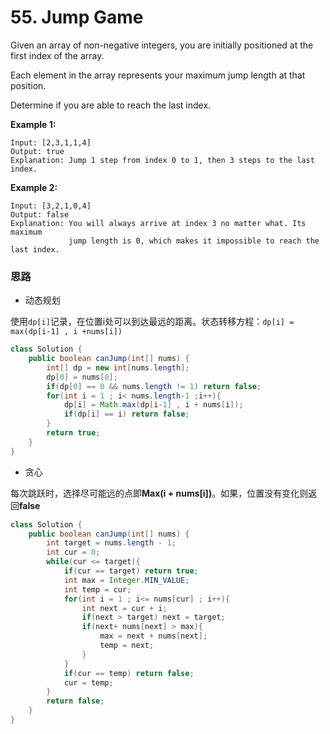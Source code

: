 # 55. Jump Game

Given an array of non-negative integers, you are initially positioned at the first index of the array.

Each element in the array represents your maximum jump length at that position.

Determine if you are able to reach the last index.

**Example 1:**

```
Input: [2,3,1,1,4]
Output: true
Explanation: Jump 1 step from index 0 to 1, then 3 steps to the last index.
```

**Example 2:**

```
Input: [3,2,1,0,4]
Output: false
Explanation: You will always arrive at index 3 no matter what. Its maximum
             jump length is 0, which makes it impossible to reach the last index.
```

### 思路

* 动态规划

使用`dp[i]`记录，在位置i处可以到达最远的距离。状态转移方程：`dp[i] = max(dp[i-1] , i +nums[i])`

```java
class Solution {
    public boolean canJump(int[] nums) {
        int[] dp = new int[nums.length];
        dp[0] = nums[0];
        if(dp[0] == 0 && nums.length != 1) return false;
        for(int i = 1 ; i< nums.length-1 ;i++){
            dp[i] = Math.max(dp[i-1] , i + nums[i]);
            if(dp[i] == i) return false;
        }
        return true;
    }
}
```

* 贪心

每次跳跃时，选择尽可能远的点即**Max(i + nums[i])**。如果，位置没有变化则返回**false**

```java
class Solution {
    public boolean canJump(int[] nums) {
        int target = nums.length - 1;
        int cur = 0;
        while(cur <= target){
            if(cur == target) return true;
            int max = Integer.MIN_VALUE;
            int temp = cur;
            for(int i = 1 ; i<= nums[cur] ; i++){
                int next = cur + i;
                if(next > target) next = target;
                if(next+ nums[next] > max){
                    max = next + nums[next];
                    temp = next;
                }
            }
            if(cur == temp) return false;
            cur = temp;
        }
        return false;
    }
}
```


